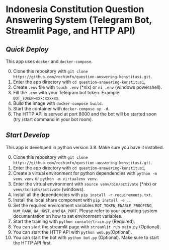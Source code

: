 # Indonesia Constitution Question Answering System (Telegram Bot, Streamlit Page, and HTTP API)

## *Quick Deploy*

This app uses `docker` and `docker-compose`.

0. Clone this repository with `git clone https://github.com/rochimfn/question-answering-konstitusi.git`.
1. Enter the app directory with `cd question-answering-konstitusi`,
2. Create `.env` file with `touch .env` (*nix) or `ni .env` (windows powershell).
3. Fill the `.env` with your Telegram bot token. Example: `BOT_TOKEN=xxx:xxxxxx`.
4. Build the image with `docker-compose build`.
5. Start the container with `docker-compose up -d`.
6. The HTTP API is served at port 8000 and the bot will be started soon (try /start command in your bot room).


## *Start Develop*

This app is developed in python version 3.8. Make sure you have it installed.

0. Clone this repository with `git clone https://github.com/rochimfn/question-answering-konstitusi.git`.
1. Enter the app directory with `cd question-answering-konstitusi`,
2. Create a virtual environment for python dependencies with `python -m venv venv` or `python -m virtualenv venv`.
3. Enter the virtual environment with `source venv/bin/activate` (*nix) or `venv/Scripts/activate` (windows).
4. Install all the dependencies with `pip install -r requirements.txt`.
5. Install the local share component with `pip install -e .`.
6. Set the required environment variables `BOT_TOKEN`, `ENABLE_PROOFING`, `NUM_RANK`, `QA_HOST`, and `QA_PORT`. Please refer to your operating system documentation on how to set environment variables.
7. Start the training with `python console/train.py` (Required). 
8. You can start the streamlit page with `streamlit run main.py` (Optional). 
9. You can start the HTTP API with `python web.py`(Optional). 
10. You can start the bot with `python bot.py` (Optional). Make sure to start the HTTP API first.
